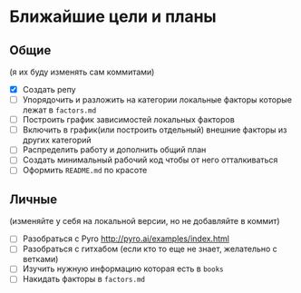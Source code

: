 # Ближайшие цели и планы

## Общие

(я их буду изменять сам коммитами)

* [x] Создать репу
* [ ] Упорядочить и разложить на категории локальные факторы которые лежат в ```factors.md```
* [ ] Построить график зависимостей локальных факторов
* [ ] Включить в график(или построить отдельный) внешние факторы из других категорий
* [ ] Распределить работу и дополнить общий план
* [ ] Создать минимальный рабочий код чтобы от него отталкиваться
* [ ] Оформить ```README.md``` по красоте

## Личные

(изменяйте у себя на локальной версии, но не добавляйте в коммит)

* [ ] Разобраться с Pyro <http://pyro.ai/examples/index.html>
* [ ] Разобраться с гитхабом (если кто то еще не знает, желательно с ветками)
* [ ] Изучить нужную информацию которая есть в ```books```
* [ ] Накидать факторы в ```factors.md```
